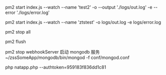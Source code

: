 pm2 start index.js --watch --name 'test2' -o --output './logs/out.log' -e --error './logs/error.log'

pm2 start index.js --watch --name 'ztstest' -o logs/out.log -e logs/error.log

pm2 stop all

pm2 flush

pm2 stop webhookServer
启动 mongodb 服务
~/zssSomeApp/mongodb/bin/mongod -f conf/mongod.conf

php natapp.php --authtoken=959183f836dd1c81